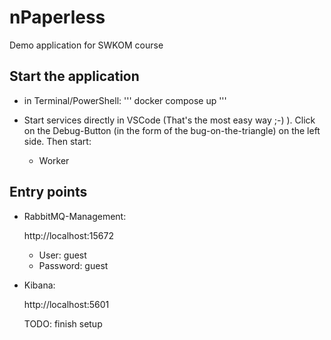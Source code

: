 # nPaperless

Demo application for SWKOM course

## Start the application

* in Terminal/PowerShell:
'''
docker compose up
'''

* Start services directly in VSCode
(That's the most easy way ;-) ). Click on the Debug-Button (in the form of the bug-on-the-triangle) on the left side. Then start:
  
  - Worker


## Entry points

* RabbitMQ-Management:

  http://localhost:15672
  - User: guest
  - Password: guest

* Kibana:

  http://localhost:5601
  
  TODO: finish setup

